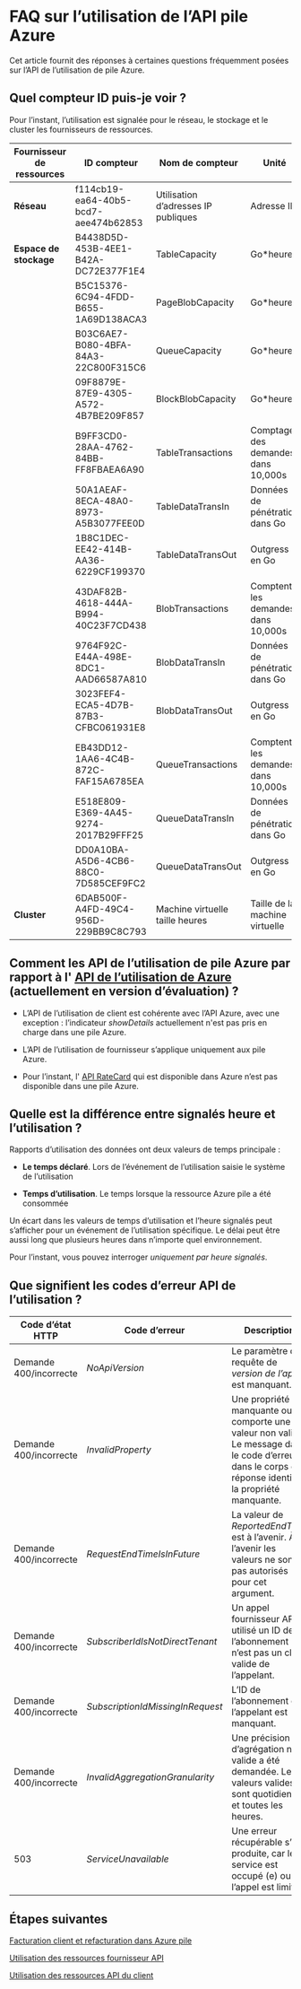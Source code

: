 <properties
    pageTitle="Questions fréquentes relatives à l’utilisation | Microsoft Azure"
    description="Liste des mètres pile Azure, comparaison à l’utilisation Azure API, l’utilisation et signalés temps, les codes d’erreur."
    services="azure-stack"
    documentationCenter=""
    authors="AlfredoPizzirani"
    manager="byronr"
    editor=""/>

<tags
    ms.service="azure-stack"
    ms.workload="na"
    ms.tgt_pltfrm="na"
    ms.devlang="na"
    ms.topic="article"
    ms.date="10/18/2016"
    ms.author="alfredop"/>

# <a name="azure-stack-usage-api-faqs"></a>FAQ sur l’utilisation de l’API pile Azure
Cet article fournit des réponses à certaines questions fréquemment posées sur l’API de l’utilisation de pile Azure.

## <a name="what-meter-ids-can-i-see"></a>Quel compteur ID puis-je voir ?

Pour l’instant, l’utilisation est signalée pour le réseau, le stockage et le cluster les fournisseurs de ressources.

| **Fournisseur de ressources** | **ID compteur** |**Nom de compteur** | **Unité** | **Informations supplémentaires** |
| --------------------------- | --------------------------------------- | -------------------------- | ---------------------------- | ----------------------------------------- |
| **Réseau** | f114cb19-ea64-40b5-bcd7-aee474b62853 | Utilisation d’adresses IP publiques | Adresse IP |                    
| **Espace de stockage**  | B4438D5D-453B-4EE1-B42A-DC72E377F1E4 | TableCapacity | Go\*heures | Capacité totale utilisée par les tables |
|              | B5C15376-6C94-4FDD-B655-1A69D138ACA3 | PageBlobCapacity | Go\*heures | Capacité totale utilisée par les objets BLOB de page |
|              | B03C6AE7-B080-4BFA-84A3-22C800F315C6 | QueueCapacity  | Go\*heures  | Capacité totale consommée en file d’attente |
| | 09F8879E-87E9-4305-A572-4B7BE209F857 | BlockBlobCapacity | Go\*heures  | Capacité totale utilisée par les objets BLOB bloc |
| | B9FF3CD0-28AA-4762-84BB-FF8FBAEA6A90 | TableTransactions  | Comptage des demandes dans 10,000s   | Demandes de service de table (dans 10,000s) |
| | 50A1AEAF-8ECA-48A0-8973-A5B3077FEE0D | TableDataTransIn | Données de pénétration dans Go | Entrée de données de service de tableau en Go |
| | 1B8C1DEC-EE42-414B-AA36-6229CF199370 | TableDataTransOut | Outgress en Go | Sortie de données de service de tableau en Go |
| | 43DAF82B-4618-444A-B994-40C23F7CD438 | BlobTransactions | Comptent les demandes dans 10,000s | Demandes de service BLOB (dans 10,000s) |
| | 9764F92C-E44A-498E-8DC1-AAD66587A810   | BlobDataTransIn    | Données de pénétration dans Go          | Entrée de données de service BLOB en Go 
| | 3023FEF4-ECA5-4D7B-87B3-CFBC061931E8   | BlobDataTransOut   | Outgress en Go              | Sortie de données de service BLOB en Go 
| | EB43DD12-1AA6-4C4B-872C-FAF15A6785EA   | QueueTransactions  | Comptent les demandes dans 10,000s   | File d’attente des demandes de service (dans 10,000s) 
| | E518E809-E369-4A45-9274-2017B29FFF25   | QueueDataTransIn          | Données de pénétration dans Go         | Entrée de données de service de file d’attente en Go 
| | DD0A10BA-A5D6-4CB6-88C0-7D585CEF9FC2   | QueueDataTransOut         | Outgress en Go  | Sortie de données de service de file d’attente en Go 
| **Cluster** | 6DAB500F-A4FD-49C4-956D-229BB9C8C793 | Machine virtuelle taille heures | Taille de la machine virtuelle |



## <a name="how-do-the-azure-stack-usage-apis-compare-to-the-azure-usage-apihttpsmsdnmicrosoftcomlibraryazure1ea5b323-54bb-423d-916f-190de96c6a3c-currently-in-public-preview"></a>Comment les API de l’utilisation de pile Azure par rapport à l' [API de l’utilisation de Azure](https://msdn.microsoft.com/library/azure/1ea5b323-54bb-423d-916f-190de96c6a3c) (actuellement en version d’évaluation) ?

-   L’API de l’utilisation de client est cohérente avec l’API Azure, avec une exception : l’indicateur *showDetails* actuellement n'est pas pris en charge dans une pile Azure.

-   L’API de l’utilisation de fournisseur s’applique uniquement aux pile Azure.

-   Pour l’instant, l' [API RateCard](https://msdn.microsoft.com/en-us/library/azure/mt219004.aspx) qui est disponible dans Azure n’est pas disponible dans une pile Azure.

## <a name="what-is-the-difference-between-usage-time-and-reported-time"></a>Quelle est la différence entre signalés heure et l’utilisation ?

Rapports d’utilisation des données ont deux valeurs de temps principale :

-   **Le temps déclaré**. Lors de l’événement de l’utilisation saisie le système de l’utilisation

-   **Temps d’utilisation**. Le temps lorsque la ressource Azure pile a été consommée

Un écart dans les valeurs de temps d’utilisation et l’heure signalés peut s’afficher pour un événement de l’utilisation spécifique. Le délai peut être aussi long que plusieurs heures dans n’importe quel environnement.

Pour l’instant, vous pouvez interroger *uniquement par heure signalés*.

## <a name="what-do-these-usage-api-error-codes-mean"></a>Que signifient les codes d’erreur API de l’utilisation ?

| **Code d’état HTTP** | **Code d’erreur** | **Description** |
| ---------------------- | ------------------------------------------------------------------ | ------------------------------------------------------------------------------------------------------------------------------------ |
| Demande 400/incorrecte        | *NoApiVersion*     | Le paramètre de requête de *version de l’api* est manquant.
| Demande 400/incorrecte        | *InvalidProperty*  | Une propriété est manquante ou comporte une valeur non valide. Le message dans le code d’erreur dans le corps de réponse identifie la propriété manquante.
| Demande 400/incorrecte        | *RequestEndTimeIsInFuture*  | La valeur de *ReportedEndTime* est à l’avenir. À l’avenir les valeurs ne sont pas autorisés pour cet argument.
| Demande 400/incorrecte        | *SubscriberIdIsNotDirectTenant*    | Un appel fournisseur API utilisé un ID de l’abonnement n’est pas un client valide de l’appelant.
| Demande 400/incorrecte        | *SubscriptionIdMissingInRequest*   | L’ID de l’abonnement de l’appelant est manquant.
| Demande 400/incorrecte        | *InvalidAggregationGranularity*   | Une précision d’agrégation non valide a été demandée. Les valeurs valides sont quotidiennes et toutes les heures.
| 503                    | *ServiceUnavailable*   | Une erreur récupérable s’est produite, car le service est occupé (e) ou de l’appel est limitée. |

## <a name="next-steps"></a>Étapes suivantes
[Facturation client et refacturation dans Azure pile](azure-stack-billing-and-chargeback.md)

[Utilisation des ressources fournisseur API](azure-stack-provider-resource-api.md)

[Utilisation des ressources API du client](azure-stack-tenant-resource-usage-api.md)
